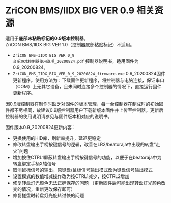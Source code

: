 # ZriCON BMS/IIDX BIG VER 0.9 相关资源
适用于**底部未粘贴标记的0.9版本控制器**。<br>ZriCON BMS/IIDX BIG VER 1.0（控制器底部粘贴标记）不适用。<br>
+ <code>ZriCON BMS-IIDX BIG VER 0_9 音乐游戏控制器使用说明_20200824.pdf</code> 控制器说明书，适用固件为0.9_20200824。
+ <code>ZriCON_BMS_IIDX_BIG_VER_0_9_20200824_firmware.exe</code> 0.9_20200824固件更新程序。使用方法为：下载固件更新程序，将控制器与电脑连接，保证串口（COM）上无其它设备，且未同时连接多个控制器的情况下，直接运行固件更新程序。

因0.9版控制器在制作时缺乏对固件的版本管理，每一台控制器在制成时的初始固件都不尽相同，故建议0.9版控制器用户下载新版本固件并上传至控制器。更新后控制器的使用说明请参见与固件版本相对应的说明书。

固件版本0.9_20200824更新内容：
+ 更换使用的HID库，刷新率提升，延迟更稳定
+ 修改转盘输出手柄按键信号的逻辑，改善在LR2/beatoraja中出现的转盘“走火”问题
+ 增加按住CTRL1屏蔽转盘输出手柄按键信号的功能，以便于在beatoraja中为转盘绑定手柄X轴信号
+ 取消鼠标信号的输出，原键盘/鼠标信号输出模式改为键盘信号输出模式
+ 设置模式的数值增减操作改为按CTRL1减少，按CTRL2增加
+ 修复转盘灯光颜色无法正确保存的问题 （更新固件后可能出现转盘灯光颜色改变的情况，重新更改保存即可）
+ 修复搓盘时转盘灯光旋转过快的问题

